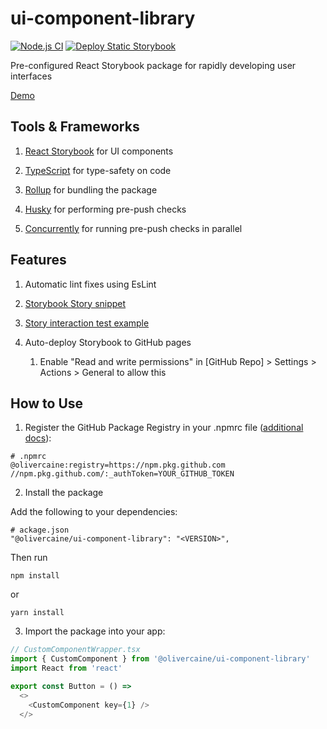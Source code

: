# ui-component-library

[![Node.js CI](https://github.com/olivercaine/ui-component-library/actions/workflows/node.js.yml/badge.svg)](https://github.com/olivercaine/ui-component-library/actions/workflows/node.js.yml) [![Deploy Static Storybook](https://github.com/olivercaine/ui-component-library/actions/workflows/storybook.yml/badge.svg)](https://github.com/olivercaine/ui-component-library/actions/workflows/storybook.yml)

Pre-configured React Storybook package for rapidly developing user interfaces

[Demo](https://olivercaine.github.io/ui-component-library)

## Tools & Frameworks

1. [React Storybook](https://storybook.js.org/) for UI components

2. [TypeScript](https://www.typescriptlang.org/) for type-safety on code

3. [Rollup](https://rollupjs.org/) for bundling the package

4. [Husky](https://typicode.github.io/husky) for performing pre-push checks

5. [Concurrently](https://www.npmjs.com/package/concurrently) for running pre-push checks in parallel

## Features

1. Automatic lint fixes using EsLint

2. [Storybook Story snippet](.vscode/snippets.code-snippets)

3. [Story interaction test example](src/ui/basics/Button.stories.tsx)

4. Auto-deploy Storybook to GitHub pages
   
   1. Enable "Read and write permissions" in [GitHub Repo] > Settings > Actions > General to allow this

## How to Use

1. Register the GitHub Package Registry in your .npmrc file ([additional docs](https://docs.github.com/en/packages/working-with-a-github-packages-registry/working-with-the-npm-registry)):

```
# .npmrc
@olivercaine:registry=https://npm.pkg.github.com
//npm.pkg.github.com/:_authToken=YOUR_GITHUB_TOKEN
```

2. Install the package

Add the following to your dependencies:

```
# ackage.json
"@olivercaine/ui-component-library": "<VERSION>",
```

Then run 

```
npm install
```
or
```
yarn install
```

3. Import the package into your app:

```typescript
// CustomComponentWrapper.tsx
import { CustomComponent } from '@olivercaine/ui-component-library'
import React from 'react'

export const Button = () =>
  <>
    <CustomComponent key={1} />
  </>
```